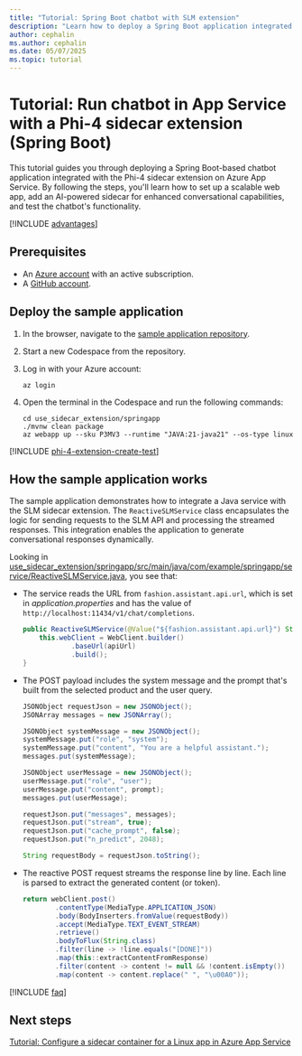 ```yaml
---
title: "Tutorial: Spring Boot chatbot with SLM extension"
description: "Learn how to deploy a Spring Boot application integrated with a Phi-4 sidecar extension on Azure App Service."
author: cephalin
ms.author: cephalin
ms.date: 05/07/2025
ms.topic: tutorial
---
```


# Tutorial: Run chatbot in App Service with a Phi-4 sidecar extension (Spring Boot)

This tutorial guides you through deploying a Spring Boot-based chatbot application integrated with the Phi-4 sidecar extension on Azure App Service. By following the steps, you'll learn how to set up a scalable web app, add an AI-powered sidecar for enhanced conversational capabilities, and test the chatbot's functionality.

[!INCLUDE [advantages](includes/tutorial-ai-slm/advantages.md)]

## Prerequisites

- An [Azure account](https://azure.microsoft.com/free/) with an active subscription.
- A [GitHub account](https://github.com/).

## Deploy the sample application

1. In the browser, navigate to the [sample application repository](https://github.com/Azure-Samples/ai-slm-in-app-service-sidecar).
2. Start a new Codespace from the repository.
1. Log in with your Azure account:

    ```azurecli
    az login
    ```
    
1. Open the terminal in the Codespace and run the following commands:

    ```azurecli
    cd use_sidecar_extension/springapp
    ./mvnw clean package
    az webapp up --sku P3MV3 --runtime "JAVA:21-java21" --os-type linux
    ```

[!INCLUDE [phi-4-extension-create-test](includes/tutorial-ai-slm/phi-4-extension-create-test.md)]

## How the sample application works

The sample application demonstrates how to integrate a Java service with the SLM sidecar extension. The `ReactiveSLMService` class encapsulates the logic for sending requests to the SLM API and processing the streamed responses. This integration enables the application to generate conversational responses dynamically.

Looking in [use_sidecar_extension/springapp/src/main/java/com/example/springapp/service/ReactiveSLMService.java](https://github.com/Azure-Samples/ai-slm-in-app-service-sidecar/blob/main/use_sidecar_extension/springapp/src/main/java/com/example/springapp/service/ReactiveSLMService.java), you see that:

- The service reads the URL from `fashion.assistant.api.url`, which is set in *application.properties* and has the value of `http://localhost:11434/v1/chat/completions`.

    ```java
    public ReactiveSLMService(@Value("${fashion.assistant.api.url}") String apiUrl) {
        this.webClient = WebClient.builder()
                .baseUrl(apiUrl)
                .build();
    }
    ```

- The POST payload includes the system message and the prompt that's built from the selected product and the user query.

    ```java
    JSONObject requestJson = new JSONObject();
    JSONArray messages = new JSONArray();
    
    JSONObject systemMessage = new JSONObject();
    systemMessage.put("role", "system");
    systemMessage.put("content", "You are a helpful assistant.");
    messages.put(systemMessage);
    
    JSONObject userMessage = new JSONObject();
    userMessage.put("role", "user");
    userMessage.put("content", prompt);
    messages.put(userMessage);
    
    requestJson.put("messages", messages);
    requestJson.put("stream", true);
    requestJson.put("cache_prompt", false);
    requestJson.put("n_predict", 2048);
    
    String requestBody = requestJson.toString();
    ```

- The reactive POST request streams the response line by line. Each line is parsed to extract the generated content (or token).

    ```java
    return webClient.post()
            .contentType(MediaType.APPLICATION_JSON)
            .body(BodyInserters.fromValue(requestBody))
            .accept(MediaType.TEXT_EVENT_STREAM)
            .retrieve()
            .bodyToFlux(String.class)
            .filter(line -> !line.equals("[DONE]"))
            .map(this::extractContentFromResponse)
            .filter(content -> content != null && !content.isEmpty())
            .map(content -> content.replace(" ", "\u00A0"));
    ```

[!INCLUDE [faq](includes/tutorial-ai-slm/faq.md)]

## Next steps

[Tutorial: Configure a sidecar container for a Linux app in Azure App Service](tutorial-sidecar.md)
